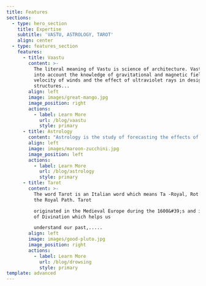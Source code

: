```yaml
---
title: Features
sections:
  - type: hero_section
    title: Expertise
    subtitle: 'VASTU, ASTROLOGY, TAROT'
    align: center
  - type: features_section
    features:
      - title: Vaastu
        content: >-
          The literal meaning of Vastu is science of architecture. Vastu takes
          into account the knowledge of gravitational and magnetic field,
          velocity of winds and the effect of ultraviolet rays in designing
          structures...
        align: left
        image: images/great-mango.jpg
        image_position: right
        actions:
          - label: Learn More
            url: /blog/vaastu
            style: primary
      - title: Astrology
        content: "Astrology is the study of forecasting the effects of planets and other celestial bodies like the Sun, Moon and\_Stars on humans. The birth chart of an individual is like a\_road map of his journey on\_earth and can be an incredible tool for self discovery.\_Astrology...."
        align: left
        image: images/maroon-zucchini.jpg
        image_position: left
        actions:
          - label: Learn More
            url: /blog/astrology
            style: primary
      - title: Tarot
        content: >-
          The word Tarot is an Italian word which means Ta -Royal, Rot - Road or
          the Royal Path. Tarot

          originated in the Medieval Europe during the 1600&#39;s and is a form
          of Divination which helps us

          understand our past,.....
        align: left
        image: images/good-pluto.jpg
        image_position: right
        actions:
          - label: Learn More
            url: /blog/drowsing
            style: primary
template: advanced
---
```

